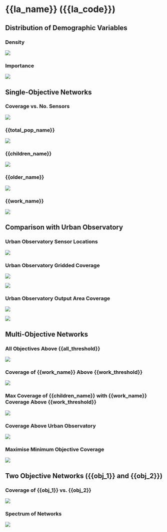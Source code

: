 # {{la_name}} ({{la_code}})

## Distribution of Demographic Variables

### Density

![]({{fig_density}})

### Importance

![]({{fig_importance}})

## Single-Objective Networks

### Coverage vs. No. Sensors

![]({{fig_coverage_vs_nsensors}})

### {{total_pop_name}}

![]({{fig_totalpop}})

### {{children_name}}

![]({{fig_children}})

### {{older_name}}

![]({{fig_older}})

### {{work_name}}

![]({{fig_workers}})

## Comparison with Urban Observatory

### Urban Observatory Sensor Locations

![]({{fig_urb_obs_sensors}})

### Urban Observatory Gridded Coverage

![]({{fig_urb_obs_coverage_grid}})

![]({{fig_urb_obs_coverage_diff_grid}})

### Urban Observatory Output Area Coverage

![]({{fig_urb_obs_coverage_oa}})

![]({{fig_urb_obs_coverage_diff_oa}})

## Multi-Objective Networks

### All Objectives Above {{all_threshold}}

![]({{fig_all_above_threshold}})

### Coverage of {{work_name}} Above {{work_threshold}}

![]({{fig_work_above_threshold}})

### Max Coverage of {{children_name}} with {{work_name}} Coverage Above {{work_threshold}}

![]({{fig_max_child_work_above_threshold}})

### Coverage Above Urban Observatory

![]({{fig_coverage_above_uo}})

### Maximise Minimum Objective Coverage

![]({{fig_max_min_coverage}})

##  Two Objective Networks ({{obj_1}} and {{obj_2}})

### Coverage of {{obj_1}} vs. {{obj_2}}

![]({{fig_obj1_vs_obj2}})

### Spectrum of Networks

![]({{fig_spectrum}})
